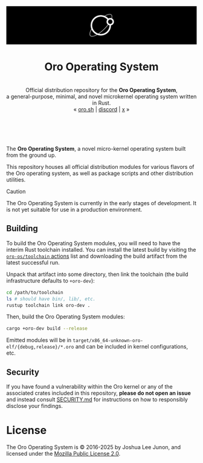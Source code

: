 <div align="center">
	<img src="https://raw.githubusercontent.com/oro-os/kernel/master/asset/oro-banner.svg" />
	<br>
	<h1 align="center"><b>Oro Operating System</b></h1>
	<br>
	Official distribution repository for the <strong>Oro Operating System</strong>,<br>
	a general-purpose, minimal, and novel microkernel operating system written in Rust.
	<br>
	&laquo;&nbsp;<a href="https://oro.sh">oro.sh</a>&nbsp;|&nbsp;<a href="https://discord.gg/WXavRNqcDS">discord</a>&nbsp;|&nbsp;<a href="https://x.com/oro_sys">x</a>&nbsp;&raquo;
	<h1></h1>
	<br>
	<br>
</div>

The **Oro Operating System**, a novel micro-kernel operating system
built from the ground up.

This repository houses all official distribution modules for various
flavors of the Oro operating system, as well as package scripts and
other distribution utilities.

> [!CAUTION]
> The Oro Operating System is currently in the early stages of development.
> It is not yet suitable for use in a production environment.

## Building

To build the Oro Operating System modules, you will need to have the interim
Rust toolchain installed. You can install the latest build by visiting
the [`oro-os/toolchain` actions](https://github.com/oro-os/toolchain/actions)
list and downloading the build artifact from the latest successful run.

Unpack that artifact into some directory, then link the toolchain (the build
infrastructure defaults to `+oro-dev`):

```sh
cd /path/to/toolchain
ls # should have bin/, lib/, etc.
rustup toolchain link oro-dev .
```

Then, build the Oro Operating System modules:

```sh
cargo +oro-dev build --release
```

Emitted modules will be in `target/x86_64-unknown-oro-elf/{debug,release}/*.oro` and can
be included in kernel configurations, etc.

## Security
If you have found a vulnerability within the Oro kernel or any of the associated
crates included in this repository, **please do not open an issue** and instead
consult [SECURITY.md](SECURITY.md) for instructions on how to responsibly disclose
your findings.

# License
The Oro Operating System is &copy; 2016-2025 by Joshua Lee Junon,
and licensed under the [Mozilla Public License 2.0](LICENSE).
